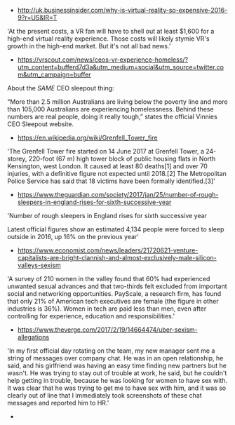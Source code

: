 - http://uk.businessinsider.com/why-is-virtual-reality-so-expensive-2016-9?r=US&IR=T

'At the present costs, a VR fan will have to shell out at least $1,600 for a high-end virtual reality experience. Those costs will likely stymie VR's growth in the high-end market. But it's not all bad news.'

- https://vrscout.com/news/ceos-vr-experience-homeless/?utm_content=bufferd7d3a&utm_medium=social&utm_source=twitter.com&utm_campaign=buffer

About the _SAME_ CEO sleepout thing:

“More than 2.5 million Australians are living below the poverty line and more than 105,000 Australians are experiencing homelessness. Behind these numbers are real people, doing it really tough,” states the official Vinnies CEO Sleepout website.

- https://en.wikipedia.org/wiki/Grenfell_Tower_fire

'The Grenfell Tower fire started on 14 June 2017 at Grenfell Tower, a 24-storey, 220-foot (67 m) high tower block of public housing flats in North Kensington, west London. It caused at least 80 deaths[1] and over 70 injuries, with a definitive figure not expected until 2018.[2] The Metropolitan Police Service has said that 18 victims have been formally identified.[3]'

- https://www.theguardian.com/society/2017/jan/25/number-of-rough-sleepers-in-england-rises-for-sixth-successive-year

'Number of rough sleepers in England rises for sixth successive year

Latest official figures show an estimated 4,134 people were forced to sleep outside in 2016, up 16% on the previous year'

- https://www.economist.com/news/leaders/21720621-venture-capitalists-are-bright-clannish-and-almost-exclusively-male-silicon-valleys-sexism

'A survey of 210 women in the valley found that 60% had experienced unwanted sexual advances and that two-thirds felt excluded from important social and networking opportunities. PayScale, a research firm, has found that only 21% of American tech executives are female (the figure in other industries is 36%). Women in tech are paid less than men, even after controlling for experience, education and responsibilities.'

- https://www.theverge.com/2017/2/19/14664474/uber-sexism-allegations

'In my first official day rotating on the team, my new manager sent me a string of messages over company chat. He was in an open relationship, he said, and his girlfriend was having an easy time finding new partners but he wasn't. He was trying to stay out of trouble at work, he said, but he couldn't help getting in trouble, because he was looking for women to have sex with. It was clear that he was trying to get me to have sex with him, and it was so clearly out of line that I immediately took screenshots of these chat messages and reported him to HR.'

- 
